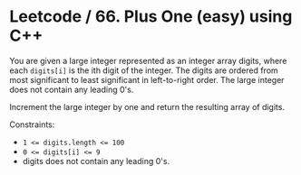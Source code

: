 # Leetcode / 66. Plus One (easy) using C++

You are given a large integer represented as an integer array digits, where each `digits[i]` is the ith digit of the integer. The digits are ordered from most significant to least significant in left-to-right order. The large integer does not contain any leading 0's.

Increment the large integer by one and return the resulting array of digits.

Constraints:

- `1 <= digits.length <= 100`
- `0 <= digits[i] <= 9`
- digits does not contain any leading 0's.
